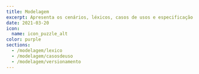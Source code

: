 ```yaml
---
title: Modelagem
excerpt: Apresenta os cenários, léxicos, casos de usos e especificação suplementar do projeto.
date: 2021-03-20
icon:
  name: icon_puzzle_alt
color: purple
sections:
  - /modelagem/lexico
  - /modelagem/casosdeuso
  - /modelagem/versionamento
---
```

